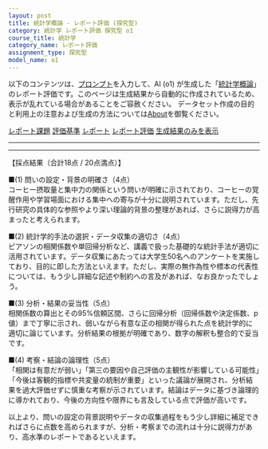 ```yaml
---
layout: post
title: 統計学概論 - レポート評価 (探究型)
category: 統計学 レポート評価 探究型 o1
course_title: 統計学
category_name: レポート評価
assignment_type: 探究型
model_name: o1
---
```


以下のコンテンツは、[プロンプト](https://github.com/takedatoshiyuki/synthetic_assignments/tree/main/generated/統計学/o1/prompt_レポート評価-探究型.md)を入力して、AI (o1) が生成した「[統計学概論](/contents/統計学/)」のレポート評価です。このページは生成結果から自動的に作成されているため、表示が乱れている場合があることをご容赦ください。
データセット作成の目的と利用上の注意および生成の方法については[About](/About)を御覧ください。

[レポート課題](../レポート課題-探究型)
[評価基準](../評価基準-探究型)
[レポート](../レポート-探究型)
[レポート評価](../レポート評価-探究型)
[生成結果のみを表示](https://github.com/takedatoshiyuki/synthetic_assignments/tree/main/generated/統計学/o1/レポート評価-探究型.md)
  

***
***
  
【採点結果（合計18点 / 20点満点）】

■(1) 問いの設定・背景の明確さ（4点）  
コーヒー摂取量と集中力の関係という問いが明確に示されており、コーヒーの覚醒作用や学習場面における集中への寄与が十分に説明されています。ただし、先行研究の具体的な参照やより深い理論的背景の整理があれば、さらに説得力が高まったと考えられます。

■(2) 統計学的手法の選択・データ収集の適切さ（4点）  
ピアソンの相関係数や単回帰分析など、講義で扱った基礎的な統計手法が適切に活用されています。データ収集にあたっては大学生50名へのアンケートを実施しており、目的に即した方法といえます。ただし、実際の無作為性や標本の代表性については、もう少し詳細な記述や制約への言及があれば、なお良かったでしょう。

■(3) 分析・結果の妥当性（5点）  
相関係数の算出とその95%信頼区間、さらに回帰分析（回帰係数や決定係数、p値）まで丁寧に示され、弱いながら有意な正の相関が得られた点を統計学的に適切に論じています。分析結果の根拠が明確であり、数字の解釈も整合的で妥当です。

■(4) 考察・結論の論理性（5点）  
「相関は有意だが弱い」「第三の要因や自己評価の主観性が影響している可能性」「今後は客観的指標や共変量の統制が重要」といった議論が展開され、分析結果を過大評価せずに慎重な考察が示されています。結論はデータに基づき論理的に導かれており、今後の方向性や限界にも言及している点で評価が高いです。

以上より、問いの設定の背景説明やデータの収集過程をもう少し詳細に補足できればさらに点数を高められますが、分析・考察までの流れは十分に説得力があり、高水準のレポートであるといえます。
